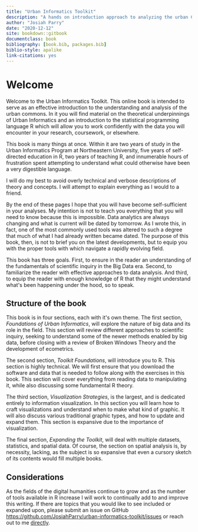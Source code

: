```yaml
--- 
title: "Urban Informatics Toolkit"
description: "A hands on introduction approach to analyzing the urban Commons."
author: "Josiah Parry"
date: "2020-12-12"
site: bookdown::gitbook
documentclass: book
bibliography: [book.bib, packages.bib]
biblio-style: apalike
link-citations: yes
---
```






# Welcome

Welcome to the Urban Informatics Toolkit. This online book is intended to serve as an effective introduction to the understanding and analysis of the urban commons. In it you will find material on the theoretical underpinnings of Urban Informatics and an introduction to the statistical programming language R which will allow you to work confidently with the data you will encounter in your research, coursework, or elsewhere. 

This book is many things at once. Within it are two years of study in the Urban Informatics Program at Northeastern University, five years of self-directed education in R, two years of teaching R, and innumerable hours of frustration spent attempting to understand what could otherwise have been a very digestible language.

I will do my best to avoid overly technical and verbose descriptions of theory and concepts. I will attempt to explain everything as I would to a friend.

By the end of these pages I hope that you will have become self-sufficient in your analyses. My intention is not to teach you everything that you will need to know because this is impossible. Data analytics are always changing and what is current will be dated by tomorrow. As I wrote this, in fact, one of the most commonly used tools was altered to such a degree that much of what I had already written became dated. The purpose of this book, then, is not to brief you on the latest developments, but to equip you with the proper tools with which navigate a rapidly evolving field.

This book has three goals. First, to ensure in the reader an understanding of the fundamentals of scientific inquiry in the Big Data era. Second, to familiarize the reader with effective approaches to data analysis. And third, to equip the reader with enough knowledge of R that they might understand what's been happening under the hood, so to speak.

## Structure of the book

This book is in four sections, each with it's own theme. The first section, _Foundations of Urban Informatics_, will explore the nature of big data and its role in the field. This section will review different approaches to scientific inquiry, seeking to understand some of the newer methods enabled by big data, before closing with a review of Broken Windows Theory and the development of ecometrics.

The second section, _Toolkit Foundations_, will introduce you to R. This section is highly technical. We will first ensure that you download the software and data that is needed to follow along with the exercises in this book. This section will cover everything from reading data to manipulating it, while also discussing some fundamental R theory.

The third section, _Visualization Strategies_, is the largest, and is dedicated entirely to information visualization. In this section you will learn how to craft visualizations and understand when to make what kind of graphic. It will also discuss various traditional graphic types, and how to update and expand them. This section is expansive due to the importance of visualization. 

The final section, _Expanding the Toolkit_, will deal with multiple datasets, statistics, and spatial data. Of course, the section on spatial analysis is, by necessity, lacking, as the subject is so expansive that even a cursory sketch of its contents would fill multiple books.

## Considerations

As the fields of the digital humanities continue to grow and as the number of tools available in R increase I will work to continually add to and improve this writing. If there are topics that you would like to see included or expanded upon, please submit an issue on GitHub https://github.com/JosiahParry/urban-informatics-toolkit/issues or reach out to me [directly](mailto:josiah.parry@gmail.com?subject=[UITK]%20Feedback).


